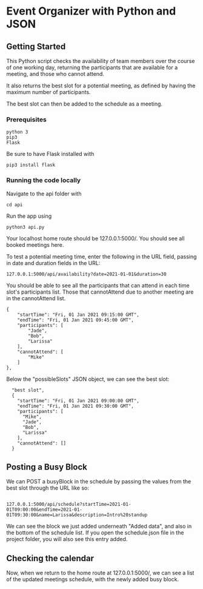 # Event Organizer with Python and JSON

## Getting Started

This Python script checks the availability of team members over the course of one working day, returning the participants that are available for a meeting, and those who cannot attend.

It also returns the best slot for a potential meeting, as defined by having the maximum number of participants. 

The best slot can then be added to the schedule as a meeting. 

### Prerequisites
```
python 3
pip3
Flask
```

Be sure to have Flask installed with 

```
pip3 install flask
```

### Running the code locally

Navigate to the api folder with

```
cd api
```

Run the app using
```
python3 api.py
```

Your localhost home route should be 127.0.0.1:5000/. You should see all booked meetings here.


To test a potential meeting time, enter the following in the URL field, passing in date and duration fields in the URL:

```
127.0.0.1:5000/api/availability?date=2021-01-01&duration=30
```

You should be able to see all the participants that can attend in each time slot's participants list. Those that cannotAttend due to another meeting are in the cannotAttend list. 

```
{
    "startTime": "Fri, 01 Jan 2021 09:15:00 GMT", 
    "endTime": "Fri, 01 Jan 2021 09:45:00 GMT", 
    "participants": [
        "Jade", 
        "Bob", 
        "Larissa"
    ], 
    "cannotAttend": [
        "Mike"
    ]
}, 

```
Below the "possibleSlots" JSON object, we can see the best slot: 

```
  "best slot", 
  {
    "startTime": "Fri, 01 Jan 2021 09:00:00 GMT", 
    "endTime": "Fri, 01 Jan 2021 09:30:00 GMT", 
    "participants": [
      "Mike", 
      "Jade", 
      "Bob", 
      "Larissa"
    ], 
    "cannotAttend": []
  }
  ```

## Posting a Busy Block

We can POST a busyBlock in the schedule by passing the values from the best slot  through the URL like so: 

```

127.0.0.1:5000/api/schedule?startTime=2021-01-01T09:00:00&endTime=2021-01-01T09:30:00&name=Larissa&description=Intro%20standup
```

We can see the block we just added underneath "Added data", and also in the bottom of the schedule list. If you open the schedule.json file in the project folder, you will also see this entry added.

## Checking the calendar

Now, when we return to the home route at 127.0.0.1:5000/, we can see a list of the updated meetings schedule, with the newly added busy block.


